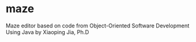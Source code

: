 # maze
Maze editor based on code from  Object-Oriented Software Development Using Java by Xiaoping Jia, Ph.D
